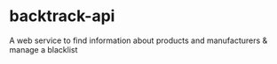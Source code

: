# backtrack-api
A web service to find information about products and manufacturers &amp; manage a blacklist
